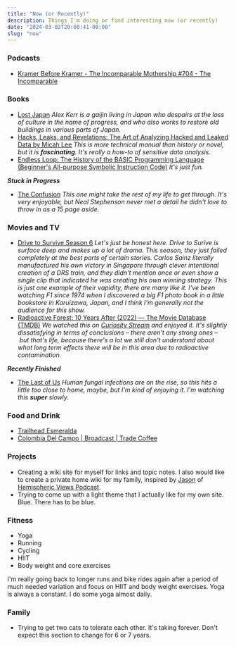 ```yaml
---
title: "Now (or Recently)"
description: Things I'm doing or find interesting now (or recently)
date: "2024-03-02T20:00:41-08:00"
slug: "now"
---
```


### Podcasts

- [Kramer Before Kramer - The Incomparable Mothership #704 - The Incomparable](https://www.theincomparable.com/theincomparable/704/)

### Books

- [Lost Japan](https://www.penguin.co.uk/books/273227/lost-japan-by-kerr-alex/9780141979755) *Alex Kerr is a gaijin living in Japan who despairs at the loss of culture in the name of progress, and who also works to restore old buildings in various parts of Japan.*
- [Hacks, Leaks, and Revelations: The Art of Analyzing Hacked and Leaked Data by Micah Lee](https://hacksandleaks.com/) *This is more technical manual than history or novel, but it is **fascinating**. It's really a how-to of sensitive data analysis.*
- [Endless Loop: The History of the BASIC Programming Language (Beginner's All-purpose Symbolic Instruction Code)](https://www.amazon.com/Endless-Loop-Programming-All-purpose-Instruction/dp/1974277070) *It's just fun.*

***Stuck in Progress***

- [The Confusion](https://books.apple.com/us/book/the-confusion/id360608725) *This one might take the rest of my life to get through. It's very enjoyable, but Neal Stephenson never met a detail he didn't love to throw in as a 15 page aside.*

### Movies and TV

- [Drive to Survive Season 6](https://www.netflix.com/title/80204890) *Let's just be honest here. Drive to Surive is surface deep and makes up a lot of drama. This season, they just failed completely at the best parts of certain stories. Carlos Sainz literally manufactured his own victory in Singapore through clever intentional creation of a DRS train, and they didn't mention once or even show a single clip that indicated he was creating his own winning strategy. This is just one example of their vapidity, there are many like it. I've been watching F1 since 1974 when I discovered a big F1 photo book in a little bookstore in Karuizawa, Japan, and I think I'm generally not the audience for this show.*
- [Radioactive Forest: 10 Years After (2022) — The Movie Database (TMDB)](https://www.themoviedb.org/movie/984118-radioactive-forest-10-years-after) *We watched this on [Curiosity Stream](https://curiositystream.com/) and enjoyed it. It's slightly dissatisfying in terms of conclusions – there aren't any strong ones – but that's life, because there's a lot we still don't understand about what long term effects there will be in this area due to radioactive contamination.*

***Recently Finished***

- [The Last of Us](https://www.hbo.com/the-last-of-us) *Human fungal infections are on the rise, so this hits a little too close to home, maybe, but I'm kind of enjoying it. I'm watching this **super** slowly.*

### Food and Drink

- [Trailhead Esmeralda](https://www.trailheadcoffeeroasters.com/coffee/p/esmeralda)
- [Colombia Del Campo | Broadcast | Trade Coffee](https://www.drinktrade.com/products/colombia-del-campo)

### Projects

- Creating a wiki site for myself for links and topic notes. I also would like to create a private home wiki for my family, inspired by [Jason](https://grepjason.sh) of [Hemispheric Views Podcast](https://hemisphericviews.com/).
- Trying to come up with a light theme that I actually like for my own site. Blue. There has to be blue.

### Fitness

- Yoga
- Running
- Cycling
- HIIT
- Body weight and core exercises

I'm really going back to longer runs and bike rides again after a period of much needed variation and focus on HIIT and body weight exercises. Yoga is always a constant. I do some yoga almost daily.

### Family

- Trying to get two cats to tolerate each other. It's taking forever. Don't expect this section to change for 6 or 7 years.

